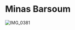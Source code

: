 #                                                    Minas Barsoum
![IMG_0381](https://user-images.githubusercontent.com/60366288/76112912-c3106f00-5fa8-11ea-9b1f-be5811854359.JPG)
